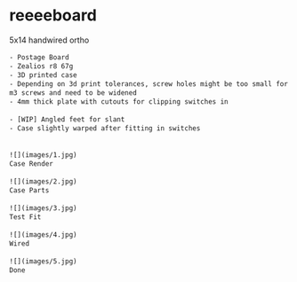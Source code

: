 # reeeeboard
5x14 handwired ortho

	- Postage Board
	- Zealios r8 67g
	- 3D printed case 
	- Depending on 3d print tolerances, screw holes might be too small for m3 screws and need to be widened
	- 4mm thick plate with cutouts for clipping switches in

	- [WIP] Angled feet for slant
	- Case slightly warped after fitting in switches
	
	
	![](images/1.jpg)
	Case Render
	
	![](images/2.jpg)
	Case Parts
	
	![](images/3.jpg)
	Test Fit
	
	![](images/4.jpg)
	Wired
	
	![](images/5.jpg)
	Done